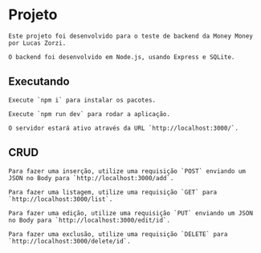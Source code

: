 # Projeto
    Este projeto foi desenvolvido para o teste de backend da Money Money por Lucas Zorzi.

    O backend foi desenvolvido em Node.js, usando Express e SQLite.


## Executando

    Execute `npm i` para instalar os pacotes.

    Execute `npm run dev` para rodar a aplicação.

    O servidor estará ativo através da URL `http://localhost:3000/`.


## CRUD

    Para fazer uma inserção, utilize uma requisição `POST` enviando um JSON no Body para `http://localhost:3000/add`.

    Para fazer uma listagem, utilize uma requisição `GET` para `http://localhost:3000/list`.

    Para fazer uma edição, utilize uma requisição `PUT` enviando um JSON no Body para `http://localhost:3000/edit/id`.

    Para fazer uma exclusão, utilize uma requisição `DELETE` para `http://localhost:3000/delete/id`.